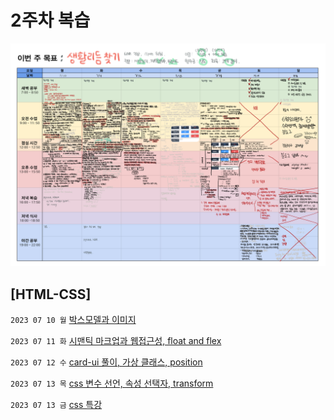 # 2주차 복습
![img](../99_images/planner_2.png)

## [HTML-CSS] 
`2023 07 10 월` [박스모델과 이미지](https://sthgml.github.io/FES7/HTML-CSS/20230710/004.html) 

`2023 07 11 화` [시맨틱 마크업과 웹접근성, float and flex](https://sthgml.github.io/FES7/HTML-CSS/20230711/012.html)

`2023 07 12 수` [card-ui 풀이, 가상 클래스, position](https://sthgml.github.io/FES7/HTML-CSS/20230711/012.html)

`2023 07 13 목` [css 변수 선언, 속성 선택자, transform](https://sthgml.github.io/FES7/HTML-CSS/20230713/003.html)

`2023 07 13 금` [css 특강](https://sthgml.github.io/FES7/HTML-CSS/20230714/challenges/)
